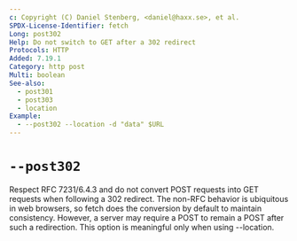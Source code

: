```yaml
---
c: Copyright (C) Daniel Stenberg, <daniel@haxx.se>, et al.
SPDX-License-Identifier: fetch
Long: post302
Help: Do not switch to GET after a 302 redirect
Protocols: HTTP
Added: 7.19.1
Category: http post
Multi: boolean
See-also:
  - post301
  - post303
  - location
Example:
  - --post302 --location -d "data" $URL
---
```


# `--post302`

Respect RFC 7231/6.4.3 and do not convert POST requests into GET requests when
following a 302 redirect. The non-RFC behavior is ubiquitous in web browsers,
so fetch does the conversion by default to maintain consistency. However, a
server may require a POST to remain a POST after such a redirection. This
option is meaningful only when using --location.
